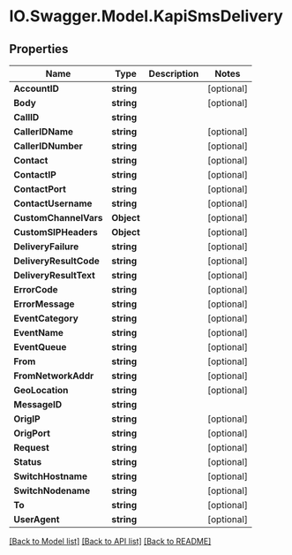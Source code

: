 # IO.Swagger.Model.KapiSmsDelivery
## Properties

Name | Type | Description | Notes
------------ | ------------- | ------------- | -------------
**AccountID** | **string** |  | [optional] 
**Body** | **string** |  | [optional] 
**CallID** | **string** |  | 
**CallerIDName** | **string** |  | [optional] 
**CallerIDNumber** | **string** |  | [optional] 
**Contact** | **string** |  | [optional] 
**ContactIP** | **string** |  | [optional] 
**ContactPort** | **string** |  | [optional] 
**ContactUsername** | **string** |  | [optional] 
**CustomChannelVars** | **Object** |  | [optional] 
**CustomSIPHeaders** | **Object** |  | [optional] 
**DeliveryFailure** | **string** |  | [optional] 
**DeliveryResultCode** | **string** |  | [optional] 
**DeliveryResultText** | **string** |  | [optional] 
**ErrorCode** | **string** |  | [optional] 
**ErrorMessage** | **string** |  | [optional] 
**EventCategory** | **string** |  | [optional] 
**EventName** | **string** |  | [optional] 
**EventQueue** | **string** |  | [optional] 
**From** | **string** |  | [optional] 
**FromNetworkAddr** | **string** |  | [optional] 
**GeoLocation** | **string** |  | [optional] 
**MessageID** | **string** |  | 
**OrigIP** | **string** |  | [optional] 
**OrigPort** | **string** |  | [optional] 
**Request** | **string** |  | [optional] 
**Status** | **string** |  | [optional] 
**SwitchHostname** | **string** |  | [optional] 
**SwitchNodename** | **string** |  | [optional] 
**To** | **string** |  | [optional] 
**UserAgent** | **string** |  | [optional] 

[[Back to Model list]](../README.md#documentation-for-models) [[Back to API list]](../README.md#documentation-for-api-endpoints) [[Back to README]](../README.md)

